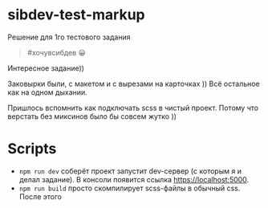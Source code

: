 # sibdev-test-markup

Решение для 1го тестового задания

> #хочувсибдев 😀


Интересное задание))

Заковырки были, с макетом и с вырезами на карточках )) Всё остальное как на одном дыхании.

Пришлось вспомнить как подключать scss в чистый проект. Потому что верстать без миксинов было бы совсем жутко ))

# Scripts

- `npm run dev` соберёт проект запустит dev-сервер (с которым я и делал задание). В консоли появится ссылка [https://localhost:5000](https://localhost:5000).
- `npm run build` просто скомпилирует scss-файлы в обычный css. После этого 

